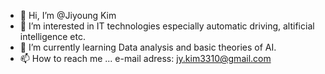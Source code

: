 - 👋 Hi, I’m @Jiyoung Kim
- 👀 I’m interested in IT technologies especially automatic driving, altificial intelligence etc.
- 🌱 I’m currently learning Data analysis and basic theories of AI.
- 📫 How to reach me ...
      e-mail adress: jy.kim3310@gmail.com
<!---
jykim140/jykim140 is a ✨ special ✨ repository because its `README.md` (this file) appears on your GitHub profile.
You can click the Preview link to take a look at your changes.
--->

